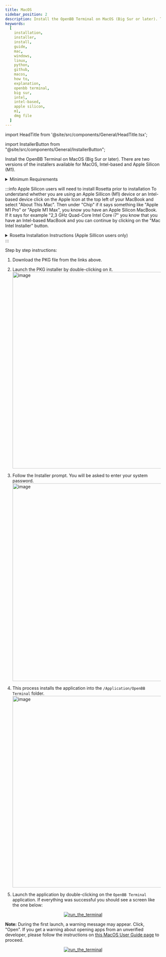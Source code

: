 ```yaml
---
title: MacOS
sidebar_position: 2
description: Install the OpenBB Terminal on MacOS (Big Sur or later). There are two versions of the installers available for MacOS, Intel-based and Apple Silicon (M1).
keywords:
  [
    installation,
    installer,
    install,
    guide,
    mac,
    windows,
    linux,
    python,
    github,
    macos,
    how to,
    explanation,
    openbb terminal,
    big sur,
    intel,
    intel-based,
    apple silicon,
    m1,
    dmg file
  ]
---
```


import HeadTitle from '@site/src/components/General/HeadTitle.tsx';

<HeadTitle title="MacOS - Terminal | OpenBB Docs" />

import InstallerButton from "@site/src/components/General/InstallerButton";

Install the OpenBB Terminal on MacOS (Big Sur or later). There are two versions of the installers available for MacOS, Intel-based and Apple Silicon (M1).

<div style={{
  height: 80
}}>
<InstallerButton href="https://github.com/OpenBB-finance/OpenBBTerminal/releases/download/v3.1.0/x86.64.MacOS.OpenBB.Terminal.v3.1.0.pkg" label="Mac Intel Installer" />  <InstallerButton href="https://github.com/OpenBB-finance/OpenBBTerminal/releases/download/v3.1.0/ARM64.MacOS.OpenBB.Terminal.v3.1.0.pkg" label="Mac M1 Installer" />
</div>

<details><summary>Minimum Requirements</summary>

- MacOS Monterey or newer
- Modern CPU (Intel processor made in the last 5 years or Apple Silicon chip)
- At least 4GB of RAM
- At least 5GB of free storage
- Internet connection (cable or 4G mobile)

</details>

:::info Apple Silicon users will need to install Rosetta prior to installation
To understand whether you are using an Apple Sillicon (M1) device or an Intel-based device click on the Apple Icon at the top left of your MacBook and select "About This Mac". Then under "Chip" if it says something like "Apple M1 Pro" or "Apple M1 Max", you know you have an Apple Silicon MacBook. If it says for example "2,3 GHz Quad-Core Intel Core i7" you know that you have an Intel-based MacBook and you can continue by clicking on the "Mac Intel Installer" button.

<details><summary>Rosetta Installation Instructions (Apple Sillicon users only)</summary>

1. Press ⌘ (Command) + SPACE to open spotlight search, and type "Terminal" and hit Return (⏎).
2. Copy and paste the following code in the Terminal and hit ENTER (⏎):

  ```console
  softwareupdate --install-rosetta
  ```

3. This will start up the Rosetta installation process and you will receive a message regarding the Licence Agreement. Type `A` and hit Return (⏎).
4. After the installation process has finished, you can proceed by clicking on the "Mac M1 Installer" button.

</details>
:::

Step by step instructions:

1. Download the PKG file from the links above.

2. Launch the PKG installer by double-clicking on it.
<img width="634" alt="image" src="https://user-images.githubusercontent.com/11668535/234018847-f3e76345-7d4e-445d-a462-64e0d6d902bd.png"></img>

3. Follow the Installer prompt. You will be asked to enter your system password.
<img width="638" alt="image" src="https://user-images.githubusercontent.com/11668535/234032407-8ca009a7-0545-4196-b671-5bcc4c5cea9b.png"></img>

4. This process installs the application into the `/Application/OpenBB Terminal` folder.
<img width="618" alt="image" src="https://user-images.githubusercontent.com/11668535/234034347-cb2a80a0-81bb-4e8d-b91e-b636e161cf32.png"></img>

5. Launch the application by double-clicking on the `OpenBB Terminal` application. If everything was successful you should see a screen like the one below:

<p align="center"><a target="_blank" href="https://user-images.githubusercontent.com/46355364/223194653-a21966e2-cd55-44da-95eb-7c66811f629b.png"><img alt="run_the_terminal" src="https://user-images.githubusercontent.com/46355364/223194653-a21966e2-cd55-44da-95eb-7c66811f629b.png"></img></a></p>

**Note:** During the first launch, a warning message may appear. Click, "Open". If you get a warning about opening apps from an unverified developer, please follow the instructions on <a href="https://support.apple.com/guide/mac-help/open-a-mac-app-from-an-unidentified-developer-mh40616/mac">this MacOS User Guide page</a> to proceed.

<p align="center"><a target="_blank" href="https://user-images.githubusercontent.com/85772166/220201620-1c42bbd4-7509-41fc-8df8-389f34fde58a.png"><img alt="run_the_terminal" src="https://user-images.githubusercontent.com/85772166/220201620-1c42bbd4-7509-41fc-8df8-389f34fde58a.png"></img></a></p>
